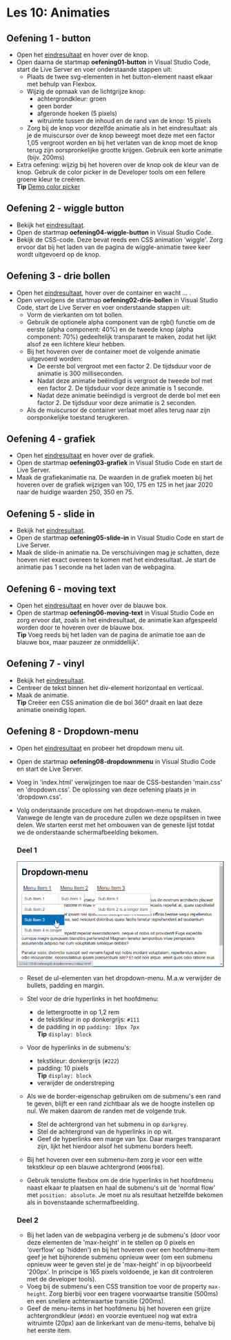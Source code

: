 # Les 10: Animaties


## Oefening 1 - button

- Open het [eindresultaat](https://web-development-i.github.io/10SOL-Animaties/oefening01-button/) en hover over de knop.
- Open daarna de startmap **oefening01-button** in Visual Studio Code, start de Live Server en voer onderstaande stappen uit:
  - Plaats de twee svg-elementen in het button-element naast elkaar met behulp van Flexbox.
  - Wijzig de opmaak van de lichtgrijze knop:
    - achtergrondkleur: groen
    - geen border
    - afgeronde hoeken (5 pixels)
    - witruimte tussen de inhoud en de rand van de knop: 15 pixels
  - Zorg bij de knop voor dezelfde animatie als in het eindresultaat: als je de muiscursor over de knop beweegt moet deze met een factor 1,05 vergroot worden en bij het verlaten van de knop moet de knop terug zijn oorspronkelijke grootte krijgen. Gebruik een korte animatie (bijv. 200ms)
- Extra oefening: wijzig bij het hoveren over de knop ook de kleur van de knop. Gebruik de color picker in de Developer tools om een fellere groene kleur te creëren.<br>
  **Tip** [Demo color picker](https://web-development-i.github.io/10EX-Animaties/docs/images/colorpicker1.gif)

## Oefening 2 - wiggle button

- Bekijk het [eindresultaat](https://web-development-i.github.io/10SOL-Animaties/oefening02-wiggle-button/).
- Open de startmap **oefening04-wiggle-button** in Visual Studio Code.
- Bekijk de CSS-code. Deze bevat reeds een CSS animation 'wiggle'. Zorg ervoor dat bij het laden van de pagina de wiggle-animatie twee keer wordt uitgevoerd op de knop.

## Oefening 3 - drie bollen

- Open het [eindresultaat](https://web-development-i.github.io/10SOL-Animaties/oefening03-drie-bollen/), hover over de container en wacht ... .
- Open vervolgens de startmap **oefening02-drie-bollen** in Visual Studio Code, start de Live Server en voer onderstaande stappen uit:
  - Vorm de vierkanten om tot bollen.
  - Gebruik de optionele alpha component van de rgb() functie om de eerste (alpha component: 40%) en de tweede knop (alpha component: 70%) gedeeltelijk transparant te maken, zodat het lijkt alsof ze een lichtere kleur hebben.
  - Bij het hoveren over de container moet de volgende animatie uitgevoerd worden:
    - De eerste bol vergroot met een factor 2. De tijdsduur voor de animatie is 300 milliseconden.
    - Nadat deze animatie beëindigd is vergroot de tweede bol met een factor 2. De tijdsduur voor deze animatie is 1 seconde.
    - Nadat deze animatie beëindigd is vergroot de derde bol met een factor 2. De tijdsduur voor deze animatie is 2 seconden.
  - Als de muiscursor de container verlaat moet alles terug naar zijn oorsponkelijke toestand terugkeren.


## Oefening 4 - grafiek

- Open het [eindresultaat](https://web-development-i.github.io/10SOL-Animaties/oefening04-grafiek/) en hover over de grafiek.
- Open de startmap **oefening03-grafiek** in Visual Studio Code en start de Live Server.
- Maak de grafiekanimatie na. De waarden in de grafiek moeten bij het hoveren over de grafiek wijzigen van 100, 175 en 125 in het jaar 2020 naar de huidige waarden 250, 350 en 75.

## Oefening 5 - slide in

- Bekijk het [eindresultaat](https://web-development-i.github.io/10SOL-Animaties/oefening05-slide-in/).
- Open de startmap **oefening05-slide-in** in Visual Studio Code en start de Live Server.
- Maak de slide-in animatie na. De verschuivingen mag je schatten, deze hoeven niet exact overeen te komen met het eindresultaat. Je start de animatie pas 1 seconde na het laden van de webpagina.

## Oefening 6 - moving text

- Open het [eindresultaat](https://web-development-i.github.io/10SOL-Animaties/oefening06-moving-text/) en hover over de blauwe box.
- Open de startmap **oefening06-moving-text** in Visual Studio Code en zorg ervoor dat, zoals in het eindresultaat, de animatie kan afgespeeld worden door te hoveren over de blauwe box.<br>
  **Tip** Voeg reeds bij het laden van de pagina de animatie toe aan de blauwe box, maar pauzeer ze onmiddellijk'.

## Oefening 7 - vinyl

- Bekijk het [eindresultaat](https://web-development-i.github.io/10SOL-Animaties/oefening07-vinyl/).
- Centreer de tekst binnen het div-element horizontaal en verticaal. 
- Maak de animatie.<br>
  **Tip** Creëer een CSS animation die de bol 360° draait en laat deze animatie oneindig lopen.


## Oefening 8 - Dropdown-menu

- Open het [eindresultaat](https://web-development-i.github.io/10SOL-Animaties/oefening08-dropdownmenu/) en probeer het dropdown menu uit.
- Open de startmap **oefening08-dropdownmenu** in Visual Studio Code en start de Live Server.
- Voeg in 'index.html' verwijzingen toe naar de CSS-bestanden 'main.css' en 'dropdown.css'. De oplossing van deze oefening plaats je in 'dropdown.css'.
- Volg onderstaande procedure om het dropdown-menu te maken. Vanwege de lengte van de procedure zullen we deze opsplitsen in twee delen. We starten eerst met het ombouwen van de geneste lijst totdat we de onderstaande schermafbeelding bekomen.
  
  ### Deel 1

  ![dropdown1](images/dropdown1.png)

  - Reset de ul-elementen van het dropdown-menu. M.a.w verwijder de bullets, padding en margin.
  - Stel voor de drie hyperlinks in het hoofdmenu:
    - de lettergrootte in op 1,2 rem
    - de tekstkleur in op donkergrijs: `#111`
    - de padding in op `padding: 10px 7px`<br>
      **Tip** `display: block`
  - Voor de hyperlinks in de submenu's:
    - tekstkleur: donkergrijs (`#222`)
    - padding: 10 pixels<br>
      **Tip** `display: block`
    - verwijder de onderstreping 

  - Als we de border-eigenschap gebruiken om de submenu's een rand te 
  geven, blijft er een rand zichtbaar als we de hoogte instellen op nul.  We maken daarom de randen met de volgende truk.
    - Stel de achtergrond van het submenu in op `darkgrey`.
    - Stel de achtergrond van de hyperlinks in op wit.
    - Geef de hyperlinks een marge van 1px. Daar marges transparant zijn, lijkt het hierdoor alsof het submenu borders heeft. 
  - Bij het hoveren over een submenu-item zorg je voor een witte tekstkleur op een blauwe achtergrond (`#006fb8`).
  - Gebruik tenslotte flexbox om de drie hyperlinks in het hoofdmenu naast elkaar te plaatsen en haal de submenu's uit de 'normal flow' met `position: absolute`. Je moet nu als resultaat hetzelfde bekomen als in bovenstaande schermafbeelding.

  ### Deel 2

  - Bij het laden van de webpagina verberg je de submenu's (door voor deze elementen de 'max-height' in te stellen op 0 pixels en 'overflow' op 'hidden') en bij het hoveren over een hoofdmenu-item geef je het bijhorende submenu opnieuw weer (om een submenu opnieuw weer te geven stel je de 'max-height' in op bijvoorbeeld '200px'. In principe is 165 pixels voldoende, je kan dit controleren met de developer tools).
  - Voeg bij de submenu's een CSS transition toe voor de property `max-height`. Zorg bierbij voor een tragere voorwaartse transitie (500ms) en een snellere achterwaartse transitie (200ms).
  - Geef de menu-items in het hoofdmenu bij het hoveren een grijze achtergrondkleur (`#ddd)` en voorzie eventueel nog wat extra witruimte (20px) aan de linkerkant van de menu-items, behalve bij het eerste item. 

